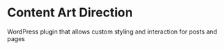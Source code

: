 # Content Art Direction
WordPress plugin that allows custom styling and interaction for posts and pages
